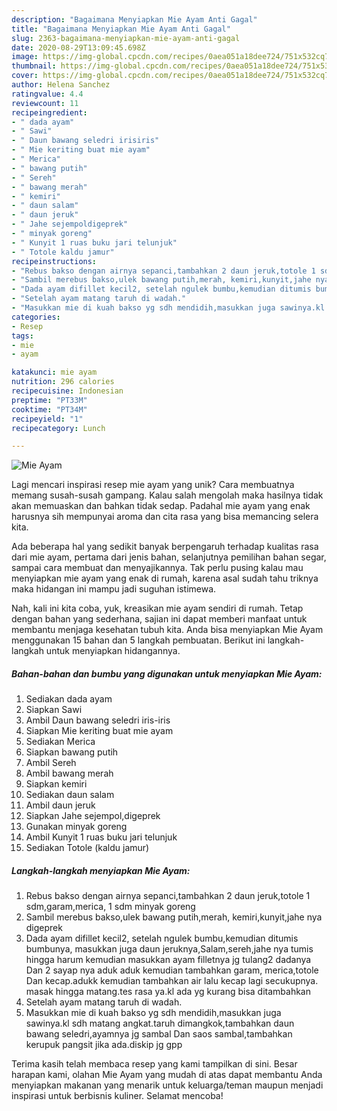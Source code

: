 ```yaml
---
description: "Bagaimana Menyiapkan Mie Ayam Anti Gagal"
title: "Bagaimana Menyiapkan Mie Ayam Anti Gagal"
slug: 2363-bagaimana-menyiapkan-mie-ayam-anti-gagal
date: 2020-08-29T13:09:45.698Z
image: https://img-global.cpcdn.com/recipes/0aea051a18dee724/751x532cq70/mie-ayam-foto-resep-utama.jpg
thumbnail: https://img-global.cpcdn.com/recipes/0aea051a18dee724/751x532cq70/mie-ayam-foto-resep-utama.jpg
cover: https://img-global.cpcdn.com/recipes/0aea051a18dee724/751x532cq70/mie-ayam-foto-resep-utama.jpg
author: Helena Sanchez
ratingvalue: 4.4
reviewcount: 11
recipeingredient:
- " dada ayam"
- " Sawi"
- " Daun bawang seledri irisiris"
- " Mie keriting buat mie ayam"
- " Merica"
- " bawang putih"
- " Sereh"
- " bawang merah"
- " kemiri"
- " daun salam"
- " daun jeruk"
- " Jahe sejempoldigeprek"
- " minyak goreng"
- " Kunyit 1 ruas buku jari telunjuk"
- " Totole kaldu jamur"
recipeinstructions:
- "Rebus bakso dengan airnya sepanci,tambahkan 2 daun jeruk,totole 1 sdm,garam,merica, 1 sdm minyak goreng"
- "Sambil merebus bakso,ulek bawang putih,merah, kemiri,kunyit,jahe nya digeprek"
- "Dada ayam difillet kecil2, setelah ngulek bumbu,kemudian ditumis bumbunya, masukkan juga daun jeruknya,Salam,sereh,jahe nya tumis hingga harum kemudian masukkan ayam filletnya jg tulang2 dadanya Dan 2 sayap nya aduk aduk kemudian tambahkan garam, merica,totole Dan kecap.adukk kemudian tambahkan air lalu kecap lagi secukupnya. masak hingga matang.tes rasa ya.kl ada yg kurang bisa ditambahkan"
- "Setelah ayam matang taruh di wadah."
- "Masukkan mie di kuah bakso yg sdh mendidih,masukkan juga sawinya.kl sdh matang angkat.taruh dimangkok,tambahkan daun bawang seledri,ayamnya jg sambal Dan saos sambal,tambahkan kerupuk pangsit jika ada.diskip jg gpp"
categories:
- Resep
tags:
- mie
- ayam

katakunci: mie ayam 
nutrition: 296 calories
recipecuisine: Indonesian
preptime: "PT33M"
cooktime: "PT34M"
recipeyield: "1"
recipecategory: Lunch

---
```



![Mie Ayam](https://img-global.cpcdn.com/recipes/0aea051a18dee724/751x532cq70/mie-ayam-foto-resep-utama.jpg)

Lagi mencari inspirasi resep mie ayam yang unik? Cara membuatnya memang susah-susah gampang. Kalau salah mengolah maka hasilnya tidak akan memuaskan dan bahkan tidak sedap. Padahal mie ayam yang enak harusnya sih mempunyai aroma dan cita rasa yang bisa memancing selera kita.

Ada beberapa hal yang sedikit banyak berpengaruh terhadap kualitas rasa dari mie ayam, pertama dari jenis bahan, selanjutnya pemilihan bahan segar, sampai cara membuat dan menyajikannya. Tak perlu pusing kalau mau menyiapkan mie ayam yang enak di rumah, karena asal sudah tahu triknya maka hidangan ini mampu jadi suguhan istimewa.




Nah, kali ini kita coba, yuk, kreasikan mie ayam sendiri di rumah. Tetap dengan bahan yang sederhana, sajian ini dapat memberi manfaat untuk membantu menjaga kesehatan tubuh kita. Anda bisa menyiapkan Mie Ayam menggunakan 15 bahan dan 5 langkah pembuatan. Berikut ini langkah-langkah untuk menyiapkan hidangannya.

<!--inarticleads1-->

##### Bahan-bahan dan bumbu yang digunakan untuk menyiapkan Mie Ayam:

1. Sediakan  dada ayam
1. Siapkan  Sawi
1. Ambil  Daun bawang seledri iris-iris
1. Siapkan  Mie keriting buat mie ayam
1. Sediakan  Merica
1. Siapkan  bawang putih
1. Ambil  Sereh
1. Ambil  bawang merah
1. Siapkan  kemiri
1. Sediakan  daun salam
1. Ambil  daun jeruk
1. Siapkan  Jahe sejempol,digeprek
1. Gunakan  minyak goreng
1. Ambil  Kunyit 1 ruas buku jari telunjuk
1. Sediakan  Totole (kaldu jamur)




<!--inarticleads2-->

##### Langkah-langkah menyiapkan Mie Ayam:

1. Rebus bakso dengan airnya sepanci,tambahkan 2 daun jeruk,totole 1 sdm,garam,merica, 1 sdm minyak goreng
1. Sambil merebus bakso,ulek bawang putih,merah, kemiri,kunyit,jahe nya digeprek
1. Dada ayam difillet kecil2, setelah ngulek bumbu,kemudian ditumis bumbunya, masukkan juga daun jeruknya,Salam,sereh,jahe nya tumis hingga harum kemudian masukkan ayam filletnya jg tulang2 dadanya Dan 2 sayap nya aduk aduk kemudian tambahkan garam, merica,totole Dan kecap.adukk kemudian tambahkan air lalu kecap lagi secukupnya. masak hingga matang.tes rasa ya.kl ada yg kurang bisa ditambahkan
1. Setelah ayam matang taruh di wadah.
1. Masukkan mie di kuah bakso yg sdh mendidih,masukkan juga sawinya.kl sdh matang angkat.taruh dimangkok,tambahkan daun bawang seledri,ayamnya jg sambal Dan saos sambal,tambahkan kerupuk pangsit jika ada.diskip jg gpp




Terima kasih telah membaca resep yang kami tampilkan di sini. Besar harapan kami, olahan Mie Ayam yang mudah di atas dapat membantu Anda menyiapkan makanan yang menarik untuk keluarga/teman maupun menjadi inspirasi untuk berbisnis kuliner. Selamat mencoba!
